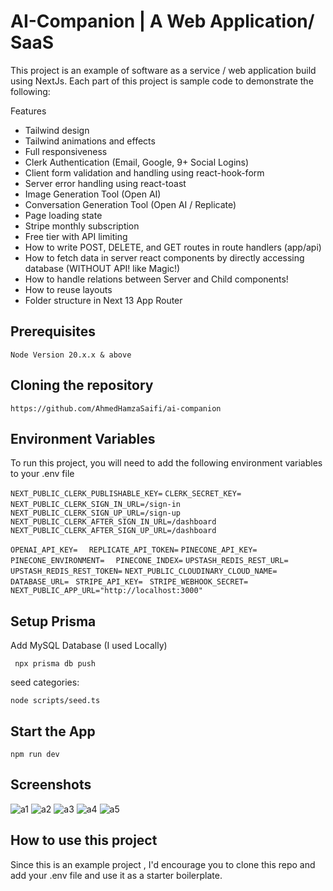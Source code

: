
# AI-Companion | A Web Application/ SaaS

This project is an example of software as a service / web application build using NextJs. Each part of this project is sample code to demonstrate the following: 


 Features

- Tailwind design
- Tailwind animations and effects
- Full responsiveness
- Clerk Authentication (Email, Google, 9+ Social Logins)
- Client form validation and handling using react-hook-form
- Server error handling using react-toast
- Image Generation Tool (Open AI)
- Conversation Generation Tool (Open AI / Replicate)
- Page loading state
- Stripe monthly subscription
- Free tier with API limiting
- How to write POST, DELETE, and GET routes in route handlers (app/api)
- How to fetch data in server react components by directly accessing database (WITHOUT API! like Magic!)
- How to handle relations between Server and Child components!
- How to reuse layouts
- Folder structure in Next 13 App Router


## Prerequisites
`Node Version 20.x.x & above`
## Cloning the repository

`https://github.com/AhmedHamzaSaifi/ai-companion`
## Environment Variables

To run this project, you will need to add the following environment variables to your .env file


`NEXT_PUBLIC_CLERK_PUBLISHABLE_KEY=`
`CLERK_SECRET_KEY= `
`NEXT_PUBLIC_CLERK_SIGN_IN_URL=/sign-in `
` NEXT_PUBLIC_CLERK_SIGN_UP_URL=/sign-up`
`NEXT_PUBLIC_CLERK_AFTER_SIGN_IN_URL=/dashboard `
`NEXT_PUBLIC_CLERK_AFTER_SIGN_UP_URL=/dashboard `

`OPENAI_API_KEY= `
` REPLICATE_API_TOKEN=`
`PINECONE_API_KEY= `
`PINECONE_ENVIRONMENT= `
` PINECONE_INDEX=`
`UPSTASH_REDIS_REST_URL= `
` UPSTASH_REDIS_REST_TOKEN=`
`NEXT_PUBLIC_CLOUDINARY_CLOUD_NAME= `
`DATABASE_URL= `
`STRIPE_API_KEY= `
`STRIPE_WEBHOOK_SECRET= `
`NEXT_PUBLIC_APP_URL="http://localhost:3000" `





## Setup Prisma
Add MySQL Database (I used Locally)

` npx prisma db push`

seed categories:

`node scripts/seed.ts`



## Start the App

`npm run dev   `

## Screenshots
![a1](https://github.com/AhmedHamzaSaifi/ai-companion/assets/90468464/0b79cd88-2042-4a65-9805-7e168e4902ed)
![a2](https://github.com/AhmedHamzaSaifi/ai-companion/assets/90468464/003a6826-a52d-4983-b5a9-27d716c6401d)
![a3](https://github.com/AhmedHamzaSaifi/ai-companion/assets/90468464/b9ffdfb9-c68e-4571-9957-94641d61016f)
![a4](https://github.com/AhmedHamzaSaifi/ai-companion/assets/90468464/719648ec-abcc-485e-b84a-37b7304adf28)
![a5](https://github.com/AhmedHamzaSaifi/ai-companion/assets/90468464/5fe310ea-bebd-48ac-b01a-d6cdd28d69cc)

## How to use this project

Since this is an example project , I'd encourage you to clone this repo and add your .env file and use it as a starter boilerplate.

